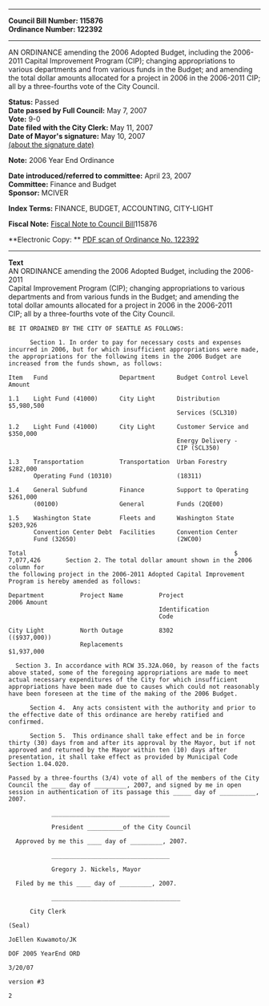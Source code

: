 * * * * *  
  
**Council Bill Number: [](#h0)[](#h2)115876**   
**Ordinance Number: 122392**  
  
* * * * *  
  
AN ORDINANCE amending the 2006 Adopted Budget, including the 2006-2011 Capital Improvement Program (CIP); changing appropriations to various departments and from various funds in the Budget; and amending the total dollar amounts allocated for a project in 2006 in the 2006-2011 CIP; all by a three-fourths vote of the City Council.  
  
**Status:** Passed   
**Date passed by Full Council:** May 7, 2007   
**Vote:** 9-0   
**Date filed with the City Clerk:** May 11, 2007   
**Date of Mayor's signature:** May 10, 2007   
[(about the signature date)](/~public/approvaldate.htm)   
  
**Note:** 2006 Year End Ordinance  
  
  
**Date introduced/referred to committee:** April 23, 2007   
**Committee:** Finance and Budget   
**Sponsor:** MCIVER   
  
**Index Terms:** FINANCE, BUDGET, ACCOUNTING, CITY-LIGHT  
  
**Fiscal Note:** [Fiscal Note to Council Bill](http://clerk.seattle.gov/~public/fnote/115876.htm)[](#h1)[](#h3)115876  
  
**Electronic Copy: ** [PDF scan of Ordinance No. 122392](/~archives/Ordinances/Ord_122392.pdf)  
  
* * * * *  
  
**Text**  
    AN ORDINANCE amending the 2006 Adopted Budget, including the 2006-2011  
    Capital Improvement Program (CIP); changing appropriations to various  
    departments and from various funds in the Budget; and amending the  
    total dollar amounts allocated for a project in 2006 in the 2006-2011  
    CIP; all by a three-fourths vote of the City Council.  
  
    BE IT ORDAINED BY THE CITY OF SEATTLE AS FOLLOWS:  
  
          Section 1. In order to pay for necessary costs and expenses  
    incurred in 2006, but for which insufficient appropriations were made,  
    the appropriations for the following items in the 2006 Budget are  
    increased from the funds shown, as follows:  
  
    Item   Fund                    Department      Budget Control Level        Amount  
  
    1.1    Light Fund (41000)      City Light      Distribution            $5,980,500  
                                                   Services (SCL310)  
  
    1.2    Light Fund (41000)      City Light      Customer Service and      $350,000  
                                                   Energy Delivery -  
                                                   CIP (SCL350)  
  
    1.3    Transportation          Transportation  Urban Forestry            $282,000  
           Operating Fund (10310)                  (18311)  
  
    1.4    General Subfund         Finance         Support to Operating      $261,000  
           (00100)                 General         Funds (2QE00)  
  
    1.5    Washington State        Fleets and      Washington State          $203,926  
           Convention Center Debt  Facilities      Convention Center  
           Fund (32650)                            (2WC00)  
  
    Total                                                          $ 7,077,426       Section 2. The total dollar amount shown in the 2006 column for  
    the following project in the 2006-2011 Adopted Capital Improvement  
    Program is hereby amended as follows:  
  
    Department          Project Name          Project                    2006 Amount  
                                              Identification  
                                              Code  
  
    City Light          North Outage          8302                      (($937,000))  
                        Replacements                                      $1,937,000  
  
      Section 3. In accordance with RCW 35.32A.060, by reason of the facts  
    above stated, some of the foregoing appropriations are made to meet  
    actual necessary expenditures of the City for which insufficient  
    appropriations have been made due to causes which could not reasonably  
    have been foreseen at the time of the making of the 2006 Budget.  
  
          Section 4.  Any acts consistent with the authority and prior to  
    the effective date of this ordinance are hereby ratified and  
    confirmed.  
  
          Section 5.  This ordinance shall take effect and be in force  
    thirty (30) days from and after its approval by the Mayor, but if not  
    approved and returned by the Mayor within ten (10) days after  
    presentation, it shall take effect as provided by Municipal Code  
    Section 1.04.020.  
  
    Passed by a three-fourths (3/4) vote of all of the members of the City  
    Council the ____ day of _________, 2007, and signed by me in open  
    session in authentication of its passage this _____ day of __________,  
    2007.  
  
                _________________________________  
  
                President __________of the City Council  
  
      Approved by me this ____ day of _________, 2007.  
  
                _________________________________  
  
                Gregory J. Nickels, Mayor  
  
      Filed by me this ____ day of _________, 2007.  
  
                ____________________________________  
  
          City Clerk  
  
    (Seal)  
  
    JoEllen Kuwamoto/JK  
  
    DOF 2005 YearEnd ORD  
  
    3/20/07  
  
    version #3  
  
    2  
